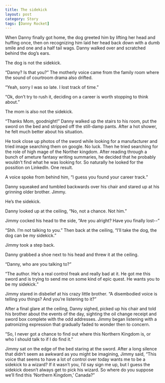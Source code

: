 ```yaml
---
title: The sidekick
layout: post
category: Story
tags: [Danny Rocket]
---
```

When Danny finally got home, the dog greeted him by lifting her head and huffing once, then on recognizing him laid her head back down with a dumb smile and one and a half tail wags. Danny walked over and scratched behind the dog’s ears.

The dog is not the sidekick.

<!-- more -->

“Danny? Is that you?” The motherly voice came from the family room where the sound of courtroom drama also drifted.

“Yeah, sorry I was so late. I lost track of time.”

“Ok, don’t try to rush it, deciding on a career is worth stopping to think about.”

The mom is also not the sidekick.

“Thanks Mom, goodnight!” Danny walked up the stairs to his room, put the sword on the bed and stripped off the still-damp pants. After a hot shower, he felt much better about his situation.

He took close up photos of the sword while looking for a manufacturer and tried image searching them on google. No luck. Then he tried searching for the role of high mage of the Norther kingdom. After reading through a bunch of ameture fantasy writing summaries, he decided that he probably wouldn’t find what he was looking for. So naturally he looked for the possition on LinkedIn. One result.

A voice spoke from behind him, “I guess you found your career track.”

Danny squeaked and tumbled backwards over his chair and stared up at his grinning older brother. Jimmy.

He’s the sidekick.

Danny looked up at the ceiling, “No, not a chance. Not him.”

Jimmy cocked his head to the side, “Are you alright? Have you finally lost--”

“Shh. I’m not talking to you.” Then back at the ceiling, “I’ll take the dog, the dog can be my sidekick.”

Jimmy took a step back.

Danny grabbed a shoe next to his head and threw it at the ceiling.

“Danny, who are you talking to?”

“The author. He’s a real control freak and really bad at it. He got me this sword and is trying to send me on some kind of epic quest. He wants you to be my sidekick.”

Jimmy stared in disbelief at his crazy little brother. “A disembodied voice is telling you things? And you’re listening to it?”

After a final glare at the ceiling, Danny sighed, picked up his chair and told his brother about the events of the day, sighting the oil change receipt and sword box complete with the odd addresses. Jimmy began listening with a patronizing expression that gradually faded to wonder then to concern.

“So, I never got a chance to find out where this Northern Kingdom is, or who I should talk to if I do find it.”

Jimmy sat on the edge of the bed staring at the sword. After a long silence that didn’t seem as awkward as you might be imagining, Jimmy said, “This voice that seems to have a lot of control over today wants me to be a sidekick to a wizard? If it wasn’t you, I’d say sign me up, but I guess the sidekick doesn’t always get to pick his wizard. So where do you suppose we’ll find this ‘Northern Kingdom,’ Canada?”